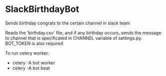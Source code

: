 # SlackBirthdayBot
Sends birthday congrats to the certain channel in slack team

Reads the 'birthday.csv' file, and if any birthday occurs, sends the message to channel that is specificated in CHANNEL variable of settings.py. BOT_TOKEN is also required

To run celery worker:
 - celery -A bot worker
 - celery -A bot beat
